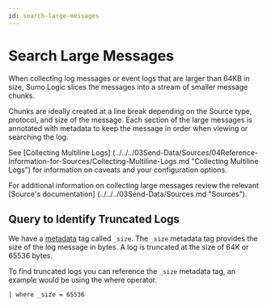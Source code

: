 ```yaml
---
id: search-large-messages
---
```


# Search Large Messages

When collecting log messages or event logs that are larger than 64KB in size, Sumo Logic slices the messages into a stream of smaller message chunks. 

Chunks are ideally created at a line break depending on the Source type, protocol, and size of the message. Each section of the large messages is annotated with metadata to keep the message in order when viewing or searching the log.

See [Collecting Multiline Logs] (../../../03Send-Data/Sources/04Reference-Information-for-Sources/Collecting-Multiline-Logs.md "Collecting Multiline Logs") for information on caveats and your configuration options.

For additional information on collecting large messages review the relevant [Source's documentation] (../../../03Send-Data/Sources.md "Sources").

## Query to Identify Truncated Logs 

We have a [metadata](built-in-metadata.md) tag called `_size`. The `_size` metadata tag provides the size of the log message in bytes. A log is truncated at the size of 64K or 65536 bytes.

To find truncated logs you can reference the `_size` metadata tag, an example would be using the where operator.

`| where _size = 65536`
